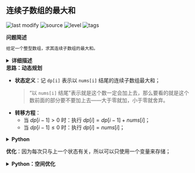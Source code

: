 ## 连续子数组的最大和
<!--START_SECTION:badge-->

![last modify](https://img.shields.io/static/v1?label=last%20modify&message=2022-10-14%2000%3A39%3A24&color=yellowgreen&style=flat-square)
![source](https://img.shields.io/static/v1?label=source&message=%E5%89%91%E6%8C%87Offer&color=green&style=flat-square)
![level](https://img.shields.io/static/v1?label=level&message=%E7%AE%80%E5%8D%95&color=yellow&style=flat-square)
![tags](https://img.shields.io/static/v1?label=tags&message=%E5%8A%A8%E6%80%81%E8%A7%84%E5%88%92&color=orange&style=flat-square)

<!--END_SECTION:badge-->
<!--info
tags: [动态规划]
source: 剑指Offer
level: 简单
number: '4200'
name: 连续子数组的最大和
companies: []
-->

<summary><b>问题简述</b></summary>

```txt
给定一个整型数组，求其连续子数组的最大和。
```

<details><summary><b>详细描述</b></summary>

```txt
输入一个整型数组，数组中的一个或连续多个整数组成一个子数组。求所有子数组的和的最大值。

要求时间复杂度为O(n)。

示例1:
    输入: nums = [-2,1,-3,4,-1,2,1,-5,4]
    输出: 6
    解释: 连续子数组 [4,-1,2,1] 的和最大，为 6。

提示：
    1 <= arr.length <= 10^5
    -100 <= arr[i] <= 100

来源：力扣（LeetCode）
链接：https://leetcode-cn.com/problems/lian-xu-zi-shu-zu-de-zui-da-he-lcof
著作权归领扣网络所有。商业转载请联系官方授权，非商业转载请注明出处。
```

</details>

<summary><b>思路：动态规划</b></summary>

- **状态定义**：记 `dp[i]` 表示以 `nums[i]` 结尾的连续子数组最大和；
  > “以 `nums[i]` 结尾”表示就是这个数一定会加上去，那么要看的就是这个数前面的部分要不要加上去——大于零就加，小于零就舍弃。
- **转移方程**：
    - 当 $dp[i-1] > 0$ 时：执行 $dp[i] = dp[i-1] + nums[i]$；
    - 当 $dp[i-1] \le 0$ 时：执行 $dp[i] = nums[i]$；


<details><summary><b>Python</b></summary>

```python
class Solution:
    def maxSubArray(self, nums: List[int]) -> int:

        n = len(nums)
        dp = [float('-inf')] * n

        dp[0] = nums[0]
        for i in range(1, n):
            dp[i] = max(nums[i], dp[i-1] + nums[i])
        
        return max(dp)
```

</details>

**优化**：因为每次只与上一个状态有关，所以可以只使用一个变量来存储；

<details><summary><b>Python：空间优化</b></summary>

```python
class Solution:
    def maxSubArray(self, nums: List[int]) -> int:

        ret = dp = nums[0]
        for x in nums[1:]:
            dp = max(dp + x, x)
            ret = max(dp, ret)
        
        return ret
```

</details>
